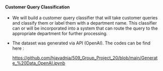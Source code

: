 #### Customer Query Classification

*  We will build a customer query classifier that will take customer queries and classify them or label them with a department name. This classifier can or will be incorporated into a system that can route the query to the appropriate department for further processing.

*  The dataset was generated via API (OpenAI). The codes can be find here :

     https://github.com/hjavadnia/509_Group_Project_20/blob/main/Generate_%20Data_OpenAI.ipynb

